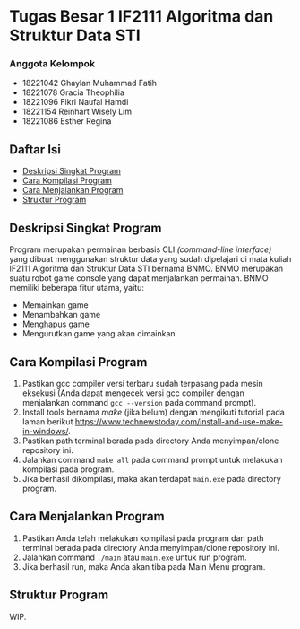 # Tugas Besar 1 IF2111 Algoritma dan Struktur Data STI

### Anggota Kelompok
* 18221042	Ghaylan Muhammad Fatih
* 18221078	Gracia Theophilia
* 18221096	Fikri Naufal Hamdi
* 18221154	Reinhart Wisely Lim
* 18221086	Esther Regina

## Daftar Isi
* [Deskripsi Singkat Program](#deskripsi-singkat-program)
* [Cara Kompilasi Program](#cara-kompilasi-program)
* [Cara Menjalankan Program](#cara-menjalankan-program)
* [Struktur Program](#struktur-program)

## Deskripsi Singkat Program
Program merupakan permainan berbasis CLI *(command-line interface)* yang dibuat menggunakan struktur data yang sudah dipelajari di mata kuliah IF2111 Algoritma dan Struktur Data STI bernama BNMO. BNMO merupakan suatu robot game console yang dapat menjalankan permainan. BNMO memiliki beberapa fitur utama, yaitu:
* Memainkan game
* Menambahkan game
* Menghapus game
* Mengurutkan game yang akan dimainkan


## Cara Kompilasi Program
1. Pastikan gcc compiler versi terbaru sudah terpasang pada mesin eksekusi (Anda dapat mengecek versi gcc compiler dengan menjalankan command `gcc --version` pada command prompt).
2. Install tools bernama *make* (jika belum) dengan mengikuti tutorial pada laman berikut https://www.technewstoday.com/install-and-use-make-in-windows/.
3. Pastikan path terminal berada pada directory Anda menyimpan/clone repository ini.
4. Jalankan command `make all` pada command prompt untuk melakukan kompilasi pada program.
5. Jika berhasil dikompilasi, maka akan terdapat `main.exe` pada directory program.

## Cara Menjalankan Program
1. Pastikan Anda telah melakukan kompilasi pada program dan path terminal berada pada directory Anda menyimpan/clone repository ini.
2. Jalankan command `./main` atau `main.exe` untuk run program.
3. Jika berhasil run, maka Anda akan tiba pada Main Menu program.

## Struktur Program
WIP.

